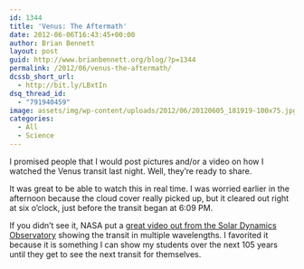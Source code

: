```yaml
---
id: 1344
title: 'Venus: The Aftermath'
date: 2012-06-06T16:43:45+00:00
author: Brian Bennett
layout: post
guid: http://www.brianbennett.org/blog/?p=1344
permalink: /2012/06/venus-the-aftermath/
dcssb_short_url:
  - http://bit.ly/LBxtIn
dsq_thread_id:
  - "791940459"
image: assets/img/wp-content/uploads/2012/06/20120605_181919-100x75.jpg
categories:
  - All
  - Science
---
```

I promised people that I would post pictures and/or a video on how I watched the Venus transit last night. Well, they&#8217;re ready to share.





It was great to be able to watch this in real time. I was worried earlier in the afternoon because the cloud cover really picked up, but it cleared out right at six o&#8217;clock, just before the transit began at 6:09 PM.

If you didn&#8217;t see it, NASA put a [great video out from the Solar Dynamics Observatory](http://youtu.be/4Z9rM8ChTjY) showing the transit in multiple wavelengths. I favorited it because it is something I can show my students over the next 105 years until they get to see the next transit for themselves.
